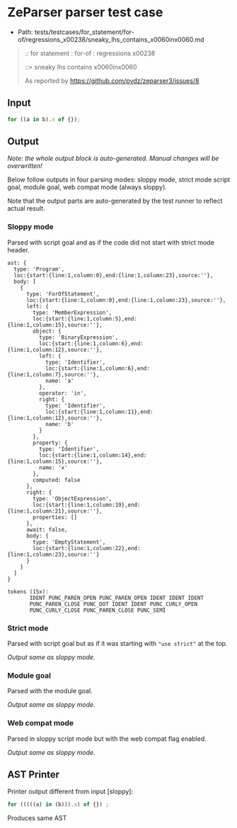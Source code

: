 # ZeParser parser test case

- Path: tests/testcases/for_statement/for-of/regressions_x00238/sneaky_lhs_contains_x0060inx0060.md

> :: for statement : for-of : regressions x00238
>
> ::> sneaky lhs contains x0060inx0060
>
> As reported by https://github.com/pvdz/zeparser3/issues/8

## Input

`````js
for ((a in b).x of {});
`````

## Output

_Note: the whole output block is auto-generated. Manual changes will be overwritten!_

Below follow outputs in four parsing modes: sloppy mode, strict mode script goal, module goal, web compat mode (always sloppy).

Note that the output parts are auto-generated by the test runner to reflect actual result.

### Sloppy mode

Parsed with script goal and as if the code did not start with strict mode header.

`````
ast: {
  type: 'Program',
  loc:{start:{line:1,column:0},end:{line:1,column:23},source:''},
  body: [
    {
      type: 'ForOfStatement',
      loc:{start:{line:1,column:0},end:{line:1,column:23},source:''},
      left: {
        type: 'MemberExpression',
        loc:{start:{line:1,column:5},end:{line:1,column:15},source:''},
        object: {
          type: 'BinaryExpression',
          loc:{start:{line:1,column:6},end:{line:1,column:12},source:''},
          left: {
            type: 'Identifier',
            loc:{start:{line:1,column:6},end:{line:1,column:7},source:''},
            name: 'a'
          },
          operator: 'in',
          right: {
            type: 'Identifier',
            loc:{start:{line:1,column:11},end:{line:1,column:12},source:''},
            name: 'b'
          }
        },
        property: {
          type: 'Identifier',
          loc:{start:{line:1,column:14},end:{line:1,column:15},source:''},
          name: 'x'
        },
        computed: false
      },
      right: {
        type: 'ObjectExpression',
        loc:{start:{line:1,column:19},end:{line:1,column:21},source:''},
        properties: []
      },
      await: false,
      body: {
        type: 'EmptyStatement',
        loc:{start:{line:1,column:22},end:{line:1,column:23},source:''}
      }
    }
  ]
}

tokens (15x):
       IDENT PUNC_PAREN_OPEN PUNC_PAREN_OPEN IDENT IDENT IDENT
       PUNC_PAREN_CLOSE PUNC_DOT IDENT IDENT PUNC_CURLY_OPEN
       PUNC_CURLY_CLOSE PUNC_PAREN_CLOSE PUNC_SEMI
`````

### Strict mode

Parsed with script goal but as if it was starting with `"use strict"` at the top.

_Output same as sloppy mode._

### Module goal

Parsed with the module goal.

_Output same as sloppy mode._

### Web compat mode

Parsed in sloppy script mode but with the web compat flag enabled.

_Output same as sloppy mode._

## AST Printer

Printer output different from input [sloppy]:

````js
for (((((a) in (b))).x) of {}) ;
````

Produces same AST
